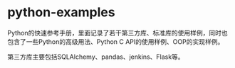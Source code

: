 # python-examples
Python的快速参考手册，里面记录了若干第三方库、标准库的使用样例，同时也包含了一些Python的高级用法、Python C API的使用样例、OOP的实现样例。

第三方库主要包括SQLAlchemy、pandas、jenkins、Flask等。
